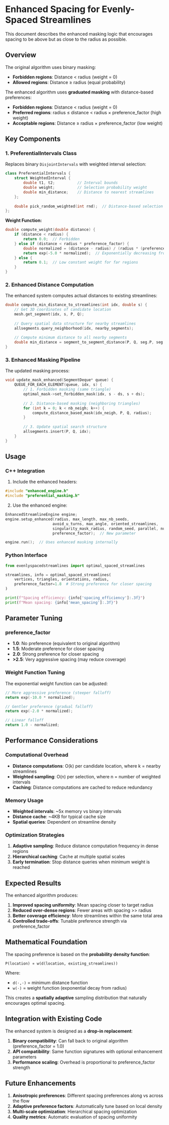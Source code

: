 # Enhanced Spacing for Evenly-Spaced Streamlines

This document describes the enhanced masking logic that encourages spacing to be above but as close to the radius as possible.

## Overview

The original algorithm uses binary masking:
- **Forbidden regions**: Distance < radius (weight = 0)
- **Allowed regions**: Distance ≥ radius (equal probability)

The enhanced algorithm uses **graduated masking** with distance-based preferences:
- **Forbidden regions**: Distance < radius (weight = 0)
- **Preferred regions**: radius ≤ distance < radius × preference_factor (high weight)
- **Acceptable regions**: Distance ≥ radius × preference_factor (low weight)

## Key Components

### 1. PreferentialIntervals Class

Replaces binary `DisjointIntervals` with weighted interval selection:

```cpp
class PreferentialIntervals {
    struct WeightedInterval {
        double t1, t2;          // Interval bounds
        double weight;          // Selection probability weight
        double min_distance;    // Distance to nearest streamlines
    };
    
    double pick_random_weighted(int rnd);  // Distance-based selection
};
```

**Weight Function:**
```cpp
double compute_weight(double distance) {
    if (distance < radius) {
        return 0.0;  // Forbidden
    } else if (distance < radius * preference_factor) {
        double normalized = (distance - radius) / (radius * (preference_factor - 1.0));
        return exp(-5.0 * normalized);  // Exponentially decreasing from radius
    } else {
        return 0.1;  // Low constant weight for far regions
    }
}
```

### 2. Enhanced Distance Computation

The enhanced system computes actual distances to existing streamlines:

```cpp
double compute_min_distance_to_streamlines(int idx, double s) {
    // Get 3D coordinates of candidate location
    mesh.get_segment(idx, s, P, Q);
    
    // Query spatial data structure for nearby streamlines
    allsegments.query_neighborhood(idx, nearby_segments);
    
    // Compute minimum distance to all nearby segments
    double min_distance = segment_to_segment_distance(P, Q, seg.P, seg.Q);
}
```

### 3. Enhanced Masking Pipeline

The updated masking process:

```cpp
void update_mask_enhanced(SegmentDeque* queue) {
    QUEUE_FOR_EACH_ELEMENT(queue, idx, s) {
        // 1. Forbidden masking (same triangle)
        optimal_mask->set_forbidden_mask(idx, s - ds, s + ds);
        
        // 2. Distance-based masking (neighboring triangles)
        for (int k = 0; k < nb_neigh; k++) {
            compute_distance_based_mask(idx_neigh, P, Q, radius);
        }
        
        // 3. Update spatial search structure
        allsegments.insert(P, Q, idx);
    }
}
```

## Usage

### C++ Integration

1. Include the enhanced headers:
```cpp
#include "enhanced_engine.h"
#include "preferential_masking.h"
```

2. Use the enhanced engine:
```cpp
EnhancedStreamlineEngine engine;
engine.setup_enhanced(radius, max_length, max_nb_seeds, 
                     avoid_u_turns, max_angle, oriented_streamlines,
                     singularity_mask_radius, random_seed, parallel, num_threads,
                     preference_factor);  // New parameter

engine.run();  // Uses enhanced masking internally
```

### Python Interface

```python
from evenlyspacedstreamlines import optimal_spaced_streamlines

streamlines, info = optimal_spaced_streamlines(
    vertices, triangles, orientations, radius,
    preference_factor=1.8  # Strong preference for closer spacing
)

print(f"Spacing efficiency: {info['spacing_efficiency']:.3f}")
print(f"Mean spacing: {info['mean_spacing']:.3f}")
```

## Parameter Tuning

### preference_factor

- **1.0**: No preference (equivalent to original algorithm)
- **1.5**: Moderate preference for closer spacing
- **2.0**: Strong preference for closer spacing  
- **>2.5**: Very aggressive spacing (may reduce coverage)

### Weight Function Tuning

The exponential weight function can be adjusted:

```cpp
// More aggressive preference (steeper falloff)
return exp(-10.0 * normalized);

// Gentler preference (gradual falloff)  
return exp(-2.0 * normalized);

// Linear falloff
return 1.0 - normalized;
```

## Performance Considerations

### Computational Overhead

- **Distance computations**: O(k) per candidate location, where k = nearby streamlines
- **Weighted sampling**: O(n) per selection, where n = number of weighted intervals
- **Caching**: Distance computations are cached to reduce redundancy

### Memory Usage

- **Weighted intervals**: ~5x memory vs binary intervals
- **Distance cache**: ~4KB for typical cache size
- **Spatial queries**: Dependent on streamline density

### Optimization Strategies

1. **Adaptive sampling**: Reduce distance computation frequency in dense regions
2. **Hierarchical caching**: Cache at multiple spatial scales
3. **Early termination**: Stop distance queries when minimum weight is reached

## Expected Results

The enhanced algorithm produces:

1. **Improved spacing uniformity**: Mean spacing closer to target radius
2. **Reduced over-dense regions**: Fewer areas with spacing >> radius  
3. **Better coverage efficiency**: More streamlines within the same total area
4. **Controlled trade-offs**: Tunable preference strength via preference_factor

## Mathematical Foundation

The spacing preference is based on the **probability density function**:

```
P(location) ∝ w(d(location, existing_streamlines))
```

Where:
- `d(·,·)` = minimum distance function
- `w(·)` = weight function (exponential decay from radius)

This creates a **spatially adaptive** sampling distribution that naturally encourages optimal spacing.

## Integration with Existing Code

The enhanced system is designed as a **drop-in replacement**:

1. **Binary compatibility**: Can fall back to original algorithm (preference_factor = 1.0)
2. **API compatibility**: Same function signatures with optional enhancement parameters  
3. **Performance scaling**: Overhead is proportional to preference_factor strength

## Future Enhancements

1. **Anisotropic preferences**: Different spacing preferences along vs across the flow
2. **Adaptive preference factors**: Automatically tune based on local density
3. **Multi-scale optimization**: Hierarchical spacing optimization
4. **Quality metrics**: Automatic evaluation of spacing uniformity